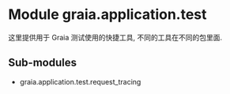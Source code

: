 Module graia.application.test
=============================
这里提供用于 Graia 测试使用的快捷工具, 不同的工具在不同的包里面.

Sub-modules
-----------
* graia.application.test.request_tracing